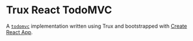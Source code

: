 # Trux React TodoMVC

A [`todomvc`](http://todomvc.com/) implementation written using Trux and bootstrapped with [Create React App](https://github.com/facebookincubator/create-react-app).
